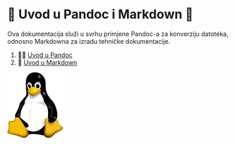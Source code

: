 # 🍕 Uvod u Pandoc i Markdown 🍕
Ova dokumentacija služi u svrhu primjene Pandoc-a za konverziju datoteka, odnosno Markdowna za izradu tehničke dokumentacije.

1. 🍄‍🟫 [Uvod u Pandoc](docs/02-pandoc-primjeri-konverzije.md)
2. 🐌 [Uvod u Markdown](docs/01-markdown-primjeri.md)

<img src="tux.png" alt="Tux" width="25%">
